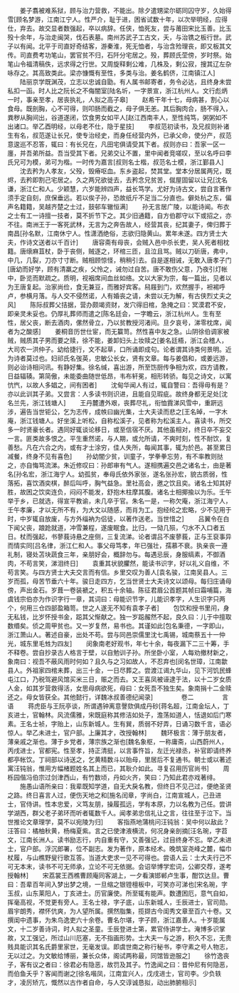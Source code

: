 <!-- { "loadSidebar": true } -->
　　姜子翥被难系狱，顾与治力营救，不能出。除夕遣甥梁尔砺同囚守岁，久始得雪[顾名梦游，江南江宁人。性严介，耻于进，困省试数十年，以次举明经，应得仕，弃去。故交显者数强起，卒以病辞。任侠，恤死友，尝与莆田宋比玉善。比玉殁十余年，与治走闽哭，伐石表墓。南州苏武子工古文，夭，与治镌之板行世。武子以有闻。北平于司直好奇结客，游秦淮，死无恤者，与治含殓理丧，即又板其文传。司直费考功笔山，罢官贫不归，石阡分宅居之。殁，葬顾氏茔傍，岁时祭。始笔山令福清稿佚，远求得之行世。又周旋释剩公难，几株及，剩公寂，搜其辽左杂咏存之。其高致类此。梁亦慷慨有至性，多类与治。姜名鹤侪，江南镇江人]
　　陆丽京学既渊茂，立志以忠诚自勖。有人属书邮寄者，务令必达，且终身未尝私扣一函。时人比之阮长之不侮闇室[陆名圻，一字景宣，浙江杭州人。文行彪炳一时，事亲至孝，居丧执礼，人拟之高子皋]
　　赵希干年十七，母病甚，割心以食母。既剖胸，心不可得，则叩肠而截之，母子俱无恙。其后胸肉合，肠不得入，粪秽从胸间出，谷道遂闭，饮食男女如平人[赵江西南丰人，至性纯笃，粥粥如不出诸口。举乙酉明经，以母老不仕，隐于星技]
　　李叔范初读书，及兄叔则补诸生有名，叔范遂让长兄，使专治经史，而身任经营内外，已承父命，使分产，叔范意逡巡不忍答，辄曰：有长兄在，凡田宅俱请受其下者。叔则亦曰：吾家一区一廛，并吾弟所益。吾当受其下者。兄弟交让不置，里中闻者竞嗟叹，至以名呼曰李氏兄可为模，弟可为楷。一时传为嘉言[叔则名士楷，叔范名士模，浙江鄞县人]
　　沈去矜为人孝友，父殁，毁瘠呕血。东乡盗起，焚其堂。堂本分居属两兄，既烬，去矜即割己宅居之。久之两兄欲徙去，去矜念兄贫苦，僦屋固留以让兄[沈名谦，浙江仁和人。少颖慧，六岁能辨四声，益长笃学。尤好为诗古文，尝自言著作须手定自刻，庶保垂远。若以俟子孙，恐故纸斤不足当二分直也。僻处杭之东，偏声名籍籍，吴越齐楚之士过，鼓邨车辙恒满]
　　孙无言居广陵，以能诗闻。布衣之士有工一诗擅一技者，莫不折节下之。其少旧通籍，自方伯郡守以下或招之，亦不往。南洲王于一客死武林，无言为之奔告故人，经营其丧，纪其妻子，俾归葬于南昌[孙名默，江南休宁人。性潇洒绝俗，志欲归隐黄山。累年未遂。四方贤士大夫，作诗文送者以千百计]
　　唐容斋有母丧，会贼入邑中杀长吏，吴人死者相枕籍。唐缞麻苴杖，卧于丧侧，贼逐之，环棺三匝，且泣且骂。贼以刀斫唐，弗中，中几，几裂，刀亦寸寸断。贼相顾惊怪，稍稍引去。自是遂相诫，无敢入唐孝子门[唐幼而好学，顾有清羸之疾，父怜之，诫勿过自苦。唐不敢伤父意，乃夜引灯帐中，卧览而默疏之。质明，视裀席间血丝如络。文以大家为宗，每一篇出，见者以为王唐复起。治家尚俭，食无兼豆，而雅好宾客。舄屐到门，欢然握手，袒裼呼卢，参横月落。与人交不侵然诺，人有婚丧之请，未尝以无为解，有古侠烈丈夫之风]
　　陈际叔葬父拮据，营办颇竭资财，发穴得旧棺，急掩之曰：冥漠君不安，即亲灵未妥也。仍厚礼葬师而遣之[陈名廷会，一字瞻云，浙江杭州人。生有至性，居父丧，断去酒肉，傫然骨立，乃以贫教授河渚间。旦夕哀号，涕零枕席，闻者为之酸感]
　　姜桐音历世仕宦，而无籯笥。然性喜中友之急。山阴徐伯调家被贼，贼质其子男而要之赎，徐不能，姜卸妇头上妆赎之[姜名廷梧，浙江会稽人，大司农一洪仲子。幼给捷行，文不起草，口所诵即成句。论者谓其诗类何景明。近为诗者莫过也。妇祁氏名弢英，忠敏公长女，贤有文章。每与姜倡和，或姜远游，则必诒诗相问讯。有静好集。徐名缄，喜出游，所至饬厨传争相为欢，四方请教，日益辐辏。第简傲，未能委曲随世低昂，韦布轩冕，相形转骄。每见之诗文，以寓忼忾，以故人多娼之，间有困者]
　　沈甸华闻人有过，辄自警曰：吾得毋有是？亦以此训其子弟。又尝言：人多读书则识进，且能自见瑕疵。故终身都无足处[沈名兰先，浙江钱塘人]
　　王丹麓遭外艰，丧葬尽礼，衔恤霣涕风雪中，重趼远涉，遍告当世钜公，乞为志传，成帙曰幽光集，士大夫读而悲之[王名晫，一字木庵，浙江钱塘人。好坐溪上听松，自称松溪子，见者称为松溪主人。喜读书，所交多一时贤豪长者。遇同好辄谈论移日，或至信宿不厌。其他虽相对，终日卒不妄交一言。匪类故多恨之。平生重然诺，与人期，或允所请，不爽时刻，性不耐饮，复善愁。凡在六合之内，或有才士涂穷，佳人失所，每闻其事，辄为於邑。甚至累日减餐，终身不见有喜色]
　　孙幼闇少贫，训童子，学拳拳忘劳，有不率教则挞之，亦自悔骂流涕。朱近修叹曰：孙郎审有气人。遂相携遍交邑之诸名士，由是著名[孙名宏，浙江海宁人。幼孤贫，奉母氏依外家张，遂名张孙宏，貌古质弱，性落拓，喜饮酒奕棋，醉后叫呼，胸气益急。里社高会，邀之饮且奕。诸名士知其好胜，故困之饮奕连负，闷闷不能发，舒抱木柱摩其腹。诸名士相揶揄以为乐。壬午举于乡，已就选，得宣平教谕，未几卒于官。朱名一是，一称欠庵，浙江海宁人，壬午孝廉，才以无所不有，为大文以随感，而肖为工。抱经纶之宏略，少不见用于时，中岁辄自放废，与方外缁衲为侣徒，以著作送老。当世惜之]
　　吕翼令在白下闻父丧，踉跄就道，冲雪兼程，遂废眠食。比归，一恸几殒，勺水不入口者五日。杖而强起，书蓼莪诗悬之座侧，三复流涕。论者谓吕不废蓼莪，正与王裒事异而情实同[吕名律，浙江仁和人。事父母笃孝，年已强壮，孺慕不衰。执亲丧一遵礼制，寝处苫块蔬食三年，亲朋好会，概辞勿与。每遇忌辰，身服缟素，不御酒肉，不苟言笑，涕泪终日]
　　袁重其状貌臞然，能读书识字，好以礼义自维，不苟言笑。与四方贤士大夫交言而有信。乡里交叹为善人[袁名骏，江南吴县人。三岁而孤，母苦节垂六十年。骏日走四方，乞当世贤士大夫诗文以颂母。每归庄诵母傍，声出金石。岁葺一卷装褫之，积五十余轴。陈征君眉公首题其帧曰霜哺篇，海虞钱宗伯亦为作识字行一章，其词曰：母能识节字，儿能识孝字，人生识字只两个，何用三仓四部盈箱笥。世之人遂无不知有袁孝子者]
　　包饮和授书里闬，身无私钱，比岁怀授书金，跽其父惭献之。独一岁跽赧然不起，良久曰：儿于中擅取数缗矣。侦之周甲贫也。又一岁复然，易书也。其谨如此[包名秉德，一字即山，浙江萧山人。著述自豪，出处不苟。尝与同邑崇儒里沈七禹锡，城南蔡五十一仲光，城东里毛甡为四友]
　　闵象南老好观书，年七十余，每夜漏下二三十筹，手不释卷。尝自抄录古人格言于壁，以自勉训子孙。所坐卧小室，人每劝撤材新之，象南曰：视吾不蔽风雨时何如？且久与之习如故人，不忍弃也[闵名世璋，江南歙县人。外祖家四棺未葬，出三十金，一日尽葬之。尝渡江谒九华山，见下河饥民蜂屯江口，乃税驾避风馆买米三日，赈之而去。又王喜凤被诬逮于法，以十二岁女质人金，如其岁营救得活，女思母病欲死，母曰：女死吾不独生矣。象南捐十二金赎还之。母女皆获全。其他懿行，详魏冰叔善德纪闻录]
　　
　　卷二
　　
　　言语
　　蒋虎臣与王阮亭谈，所谓遇钟离意謦欬俱成丹砂[蒋名超，江南金坛人，丁亥进士，官翰林。风流儒雅，宋既庭称其修洁如处子，澹荡如道人，恬退如后门寒素。王名士祯，字贻上，山东新城人。生有巽，质弱不好弄，日诵习数千言，语必惊人。举乙未进士，官户部。上廉其才，改授翰林]
　　魏环极言：薄于朋友者，薄亲戚之渐也。薄于乡党者，薄宗族之渐也[魏名象枢，一称庸斋，山西蔚州人，丙戌进士，官都宪。性至孝，持正清挺，以言事忤旨，左迁光禄丞，补官即请终养都亭帐饮。丁祠部以诗送之，乞黄精数斗以贻母，里居后不复通书。朝士或以著述寓汪钝翁，惟用方幅楮题姓名其上而已，其耿介如此。寻复召用历官尚书]
　　周栎园偕冯伯宗过剑津西山，有竹数顷，丹如火齐，笑曰：乃知此君亦戏著绯。
　　施愚山语所亲曰：我辈既知学道，自无大戾名教，但终日不见己过，便绝圣贤之路。终日喜言人过，便伤天地之和[施名闰章，字尚白，江南宣城人，己丑进士，官侍讲。性本忠爱，义笃友朋，操履孤远，学有本原，力以名教为己任。尝讲学湖西，群父老子弟环而听者辄数千人。闻孝弟忠信礼让之言，往往至于泣下。当世推论文章理学，莫不以宛陵为归]
　　客指燕地蒲桃问汪钝翁：吴中何以敌此？汪答曰：橘柚秋黄，杨梅夏紫。言之已使津液横流，何况身亲剖摘[汪名琬，字苕文，江南长洲人。读书励志行，内自重有守，又善强记，过目终身不忘。举乙未进士，官户部。浮沉郎署，位不副志。发为著作，原本经术。晚筑室尧峰之麓，幅巾杖履，与山樵野叟行歌互答。当道大吏求一见不可得也。尝语人云：士大夫行己不可无本末，读书不可无师承，立论不可无依据。会诏举博学宏词，公卿交荐，遂考授翰林]
　　宋荔裳王西樵曹顾庵同客湖上，一夕看演邯郸卢生事，酣饮达旦。曹曰：吾辈百年间入梦出梦之境，一旦缩之银镫檀板中，可笑亦可涕也[宋名琬，字玉叔，山东莱阳人，丁亥进士。历官廉使。所至辄有能声。数遭困厄，意气自如，挥毫高视，不觉更有旁人。王名士禄，字子底，山东新城人，壬辰进士，官司勋。眉宇朗秀，襟怀伉爽，为人望所属。撰然脂集，揽撷古今闺秀文章至百六十卷。又撰闺中遗事，为朱鸟逸吏六十余卷。曹名尔堪，字子顾，浙江嘉善人。十岁能属文，十二岁善诗词，时人拟之圣童。壬辰登进士第，累官侍讲学士。淹博多识掌故，又工强记，所过山川厄塞，无不指画形势。士大夫一与之游，积久不忘，无贵贱具能识其名氏爵里家世，无毫发误。即虞世南之称行秘书，李守素之号人物志，无以过之。为文敏给博丽，兼长众体，阁试两称最，同馆皆逊服之]
　　徐竹逸丧子，客有议之者曰：徐君必有隐恶，故罚及其子。竹逸闻之曰：昔仲尼有何隐恶，而伯鱼夭乎？客闻而谢之[徐名喈凤，江南宜兴人，戊戌进士，官司李。少负轶才，凌厉矫亢，慨然以古作者自命，与人交谆诚恳拟，动出肺腑相示]
